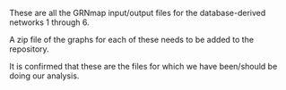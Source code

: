 These are all the GRNmap input/output files for the database-derived networks 1 through 6.

A zip file of the graphs for each of these needs to be added to the repository.

It is confirmed that these are the files for which we have been/should be doing our analysis.
